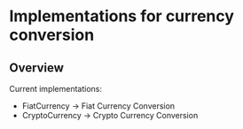 ﻿Implementations for currency conversion
=

Overview
-
Current implementations:

- FiatCurrency -> Fiat Currency Conversion
- CryptoCurrency -> Crypto Currency Conversion